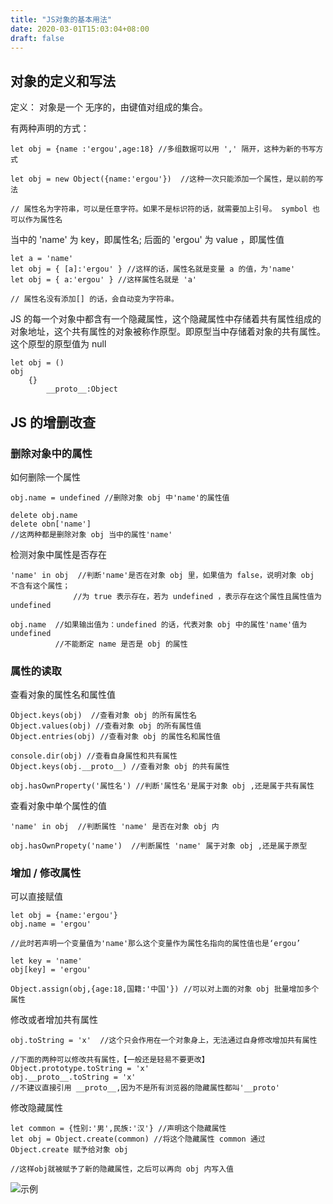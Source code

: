 ```yaml
---
title: "JS对象的基本用法"
date: 2020-03-01T15:03:04+08:00
draft: false
---
```


## 对象的定义和写法

定义： 对象是一个 无序的，由键值对组成的集合。

有两种声明的方式：

```
let obj = {name :'ergou',age:18} //多组数据可以用 ',' 隔开，这种为新的书写方式

let obj = new Object({name:'ergou'})  //这种一次只能添加一个属性，是以前的写法

// 属性名为字符串，可以是任意字符。如果不是标识符的话，就需要加上引号。 symbol 也可以作为属性名
```

当中的 'name' 为 key，即属性名; 后面的 'ergou' 为 value ，即属性值

```
let a = 'name'
let obj = { [a]:'ergou' } //这样的话，属性名就是变量 a 的值，为'name'
let obj = { a:'ergou' } //这样属性名就是 'a'

// 属性名没有添加[] 的话，会自动变为字符串。
```

JS 的每一个对象中都含有一个隐藏属性，这个隐藏属性中存储着共有属性组成的对象地址，这个共有属性的对象被称作原型。即原型当中存储着对象的共有属性。这个原型的原型值为 null

```
let obj = ()
obj
    {}
        __proto__:Object
```

## JS 的增删改查

### 删除对象中的属性

如何删除一个属性

```
obj.name = undefined //删除对象 obj 中'name'的属性值

delete obj.name
delete obn['name']
//这两种都是删除对象 obj 当中的属性'name'
```

检测对象中属性是否存在

```
'name' in obj  //判断'name'是否在对象 obj 里，如果值为 false，说明对象 obj 不含有这个属性；
              //为 true 表示存在，若为 undefined ，表示存在这个属性且属性值为 undefined

obj.name  //如果输出值为：undefined 的话，代表对象 obj 中的属性'name'值为 undefined
          //不能断定 name 是否是 obj 的属性
```

### 属性的读取

查看对象的属性名和属性值

```
Object.keys(obj)  //查看对象 obj 的所有属性名
Object.values(obj) //查看对象 obj 的所有属性值
Object.entries(obj) //查看对象 obj 的属性名和属性值

console.dir(obj) //查看自身属性和共有属性
Object.keys(obj.__proto__) //查看对象 obj 的共有属性

obj.hasOwnProperty('属性名') //判断'属性名'是属于对象 obj ,还是属于共有属性
```

查看对象中单个属性的值

```
'name' in obj  //判断属性 'name' 是否在对象 obj 内

obj.hasOwnPropety('name')  //判断属性 'name' 属于对象 obj ,还是属于原型
```

### 增加 / 修改属性

可以直接赋值

```
let obj = {name:'ergou'}
obj.name = 'ergou'

//此时若声明一个变量值为'name'那么这个变量作为属性名指向的属性值也是‘ergou’

let key = 'name'
obj[key] = 'ergou'

Object.assign(obj,{age:18,国籍:'中国'}) //可以对上面的对象 obj 批量增加多个属性
```

修改或者增加共有属性

```
obj.toString = 'x'  //这个只会作用在一个对象身上，无法通过自身修改增加共有属性

//下面的两种可以修改共有属性，【一般还是轻易不要更改】
Object.prototype.toString = 'x'
obj.__proto__.toString = 'x'
//不建议直接引用 __proto__,因为不是所有浏览器的隐藏属性都叫'__proto'
```

修改隐藏属性

```
let common = {性别:'男',民族:'汉'} //声明这个隐藏属性
let obj = Object.create(common) //将这个隐藏属性 common 通过 Object.create 赋予给对象 obj

//这样obj就被赋予了新的隐藏属性，之后可以再向 obj 内写入值
```

![示例](/images/示例.png)
